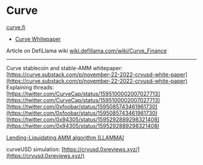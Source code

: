 # Curve

[curve.fi](https://curve.fi)
- [Curve Whitepaper](https://curve.fi/files/stableswap-paper.pdf)

Article on DefiLlama wiki
[wiki.defillama.com/wiki/Curve_Finance](https://wiki.defillama.com/wiki/Curve_Finance)

---

Curve stablecoin and stable-AMM whitepaper:
[https://curve.substack.com/p/november-22-2022-crvusd-white-paper](https://curve.substack.com/p/november-22-2022-crvusd-white-paper)
Explaining threads:
[https://twitter.com/CurveCap/status/1595100002007027713](https://twitter.com/CurveCap/status/1595100002007027713)
[https://twitter.com/0xfoobar/status/1595085743461961730](https://twitter.com/0xfoobar/status/1595085743461961730)
[https://twitter.com/0x94305/status/1595292889298321408](https://twitter.com/0x94305/status/1595292889298321408)

[Lending-Liquidating AMM algorithm (LLAMMA)](https://twitter.com/DefiIgnas/status/1595066916090966016)

curveUSD simulation:
[https://crvusd.0xreviews.xyz/](https://crvusd.0xreviews.xyz/)